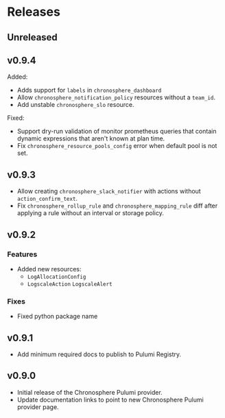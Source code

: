 # Releases

## Unreleased

## v0.9.4

Added:
- Adds support for `labels` in `chronosphere_dashboard`
- Allow `chronosphere_notification_policy` resources without a `team_id`.
- Add unstable `chronosphere_slo` resource.

Fixed:
- Support dry-run validation of monitor prometheus queries that contain
  dynamic expressions that aren't known at plan time.
- Fix `chronosphere_resource_pools_config` error when default pool is not set.

## v0.9.3

- Allow creating `chronosphere_slack_notifier` with actions without `action_confirm_text`.
- Fix `chronosphere_rollup_rule` and `chronosphere_mapping_rule` diff after applying a rule without an interval or storage policy.

## v0.9.2

### Features
- Added new resources:
  - `LogAllocationConfig`
  - `LogscaleAction`
    `LogscaleAlert`

### Fixes

- Fixed python package name

## v0.9.1

- Add minimum required docs to publish to Pulumi Registry.

## v0.9.0

- Initial release of the Chronosphere Pulumi provider.
- Update documentation links to point to new Chronosphere Pulumi provider page.
